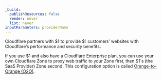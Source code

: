 ```yaml
---
_build:
  publishResources: false
  render: never
  list: never
inputParameters: providerName
---
```


Cloudflare partners with $1 to provide $1 customers’ websites with Cloudflare’s performance and security benefits.

If you use $1 and also have a Cloudflare Enterprise plan, you can use your own Cloudflare Zone to proxy web traffic to your Zone first, then $1's (the SaaS Provider) Zone second. This configuration option is called [Orange-to-Orange (O2O)](/cloudflare-for-platforms/cloudflare-for-saas/saas-customers/how-it-works/).
